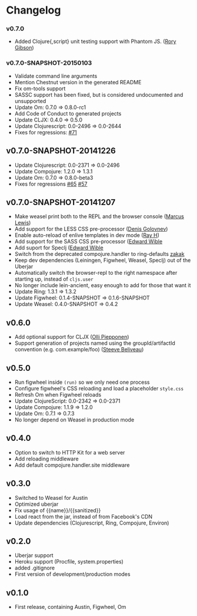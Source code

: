 # Changelog

### v0.7.0
* Added Clojure{,script} unit testing support with Phantom JS.
  ([Rory Gibson](http://github.com/rorygibson))


### v0.7.0-SNAPSHOT-20150103

* Validate command line arguments
* Mention Chestnut version in the generated README
* Fix om-tools support
* SASSC support has been fixed, but is considered undocumented and unsupported
* Update Om: 0.7.0 =>  0.8.0-rc1
* Add Code of Conduct to generated projects
* Update CLJX: 0.4.0 =>  0.5.0
* Update Clojurescript: 0.0-2496 => 0.0-2644
* Fixes for regressions: [#71](https://github.com/plexus/chestnut/pull/71)

## v0.7.0-SNAPSHOT-20141226

* Update Clojurescript: 0.0-2371 =>  0.0-2496
* Update Compojure: 1.2.0 =>  1.3.1
* Update Om: 0.7.0 =>  0.8.0-beta3
* Fixes for regressions [#65](https://github.com/plexus/chestnut/pull/65) [#57](https://github.com/plexus/chestnut/pull/57)

## v0.7.0-SNAPSHOT-20141207

* Make weasel print both to the REPL and the browser console
  ([Marcus Lewis](https://github.com/mrcslws))
* Add support for the LESS CSS pre-processor
  ([Denis Golovnev](https://github.com/teur))
* Enable auto-reload of enlive templates in dev mode
  ([Ray H](https://github.com/rymndhng))
* Add support for the SASS CSS pre-processor
  ([Edward Wible](https://github.com/aew)
* Add suport for Speclj ([Edward Wible](https://github.com/aew)
* Switch from the deprecated compojure.handler to ring-defaults
  [zakak](https://github.com/zakak)
* Keep dev dependencies (Leiningen, Figwheel, Weasel, Speclj) out of
  the Uberjar
* Automatically switch the browser-repl to the right namespace after
  starting up, instead of `cljs.user`
* No longer include lein-ancient, easy enough to add for those that
  want it
* Update Ring: 1.3.1 => 1.3.2
* Update Figwheel: 0.1.4-SNAPSHOT => 0.1.6-SNAPSHOT
* Update Weasel: 0.4.0-SNAPSHOT => 0.4.2

## v0.6.0

* Add optional support for CLJX ([Olli Piepponen](https://github.com/luxbock))
* Support generation of projects named using the groupId/artifactId convention (e.g. com.example/foo) ([Steeve Beliveau](https://github.com/stebel))

## v0.5.0

* Run figwheel inside `(run)` so we only need one process
* Configure figwheel's CSS reloading and load a placeholder `style.css`
* Refresh Om when Figwheel reloads
* Update ClojureScript: 0.0-2342 => 0.0-2371
* Update Compojure: 1.1.9 => 1.2.0
* Update Om: 0.7.1 => 0.7.3
* No longer depend on Weasel in production mode

## v0.4.0

* Option to switch to HTTP Kit for a web server
* Add reloading middleware
* Add default compojure.handler.site middleware

## v0.3.0

* Switched to Weasel for Austin
* Optimized uberjar
* Fix usage of {{name}}/{{sanitized}}
* Load react from the jar, instead of from Facebook's CDN
* Update dependencies (Clojurescript, Ring, Compojure, Environ)

## v0.2.0

* Uberjar support
* Heroku support (Procfile, system.properties)
* added .gitignore
* First version of development/production modes

## v0.1.0

* First release, containing Austin, Figwheel, Om
